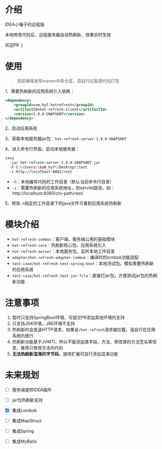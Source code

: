 # 介绍

IDEA小锤子的远程版

本地修改代码后，远程服务器自动热刷新，效果实时生效

欢迎PR :)

# 使用

> 目前懒得发布maven中央仓库，请自行拉取源代码打包

1、需要热刷新的应用系统引入依赖：

```xml
<dependency>
    <groupId>com.hyf.hotrefresh</groupId>
    <artifactId>hot-refresh-client</artifactId>
    <version>1.0.0-SNAPSHOT</version>
</dependency>
```

2、启动应用系统

3、获取本地服务器jar包：`hot-refresh-server-1.0.0-SNAPSHOT`

4、进入命令行界面，启动本地服务器：

```bash
java 
  -jar hot-refresh-server-1.0.0-SNAPSHOT.jar
  -h C:\\Users\\baB_hyf\\Desktop\\test 
  -s http://localhost:8082/rest 
```

- `-h`：本地编写代码的工作目录（默认当前命令行目录）
- `-s`：需要热刷新的应用系统地址，到servlet路径，如：http://localhost:8080/ctx-path/rest/

5、修改`-h`指定的工作目录下的java文件可看到应用系统热刷新

# 模块介绍

- `hot-refresh-common`：客户端、服务端公用的基础模块
- `hot-refresh-core`：热刷新核心包，应用系统引入
- `hot-refresh-server`：本地服务包，监听本地工作目录
- `adapter/hot-refresh-adapter-lombok`：编译时的lombok功能适配
- `test-case/hot-refresh-test-spring-boot`：本地测试包，模拟需要热刷新的应用系统
- `test-case/hot-refresh-test-jar-file`：直接打jar包，方便测试jar包的热刷新功能

# 注意事项

1. 暂时只支持SpringBoot环境，可提交PR添加其他环境的支持
2. 只支持JDK环境，JRE环境不支持
3. 热刷新时会发送HTTP请求，如果该`/hot-refresh`请求被拦截，请自行在应用系统内放行
4. 热刷新功能基于JVMTI，所以不能添加类字段、方法、修改类的方法签名等信息，推荐只修改方法内代码
5. **无法热刷新混淆的字节码**，提供扩展可自行添加混淆功能


# 未来规划

- [ ] 服务端提供IDEA插件
- [ ] jar包热刷新支持
- [x] 集成Lombok
- [ ] 集成MapStruct
- [ ] 集成Spring
- [ ] 集成MyBatis

